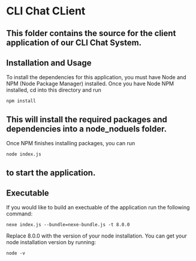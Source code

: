 # CLI Chat CLient
This folder contains the source for the client application of our CLI Chat System.
---
## Installation and Usage
To install the dependencies for this application, you must have Node and NPM (Node Package Manager) installed.
Once you have Node NPM installed, cd into this directory and run
```
npm install
```
This will install the required packages and dependencies into a node_noduels folder.
---
Once NPM finishes installing packages, you can run
```
node index.js
```
to start the application.
---
## Executable
If you would like to build an exectuable of the application run the following command:
```
nexe index.js --bundle=nexe-bundle.js -t 8.0.0
```
Replace 8.0.0 with the version of your node installation.
You can get your node installation version by running:
```
node -v
```